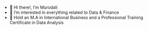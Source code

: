 - 👋 Hi there!, I’m Murodali
- 👀 I’m interested in everything related to Data & Finance
- 🌱 Hold an M.A in International Business and a Professional Training Certificate in Data Analysis


<!---
 is a ✨ special ✨ repository because its `README.md` (this file) appears on your GitHub profile.
You can click the Preview link to take a look at your changes.
--->
